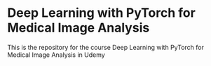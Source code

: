 # Deep Learning with PyTorch for Medical Image Analysis
This is the repository for the course Deep Learning with PyTorch for Medical Image Analysis in Udemy
